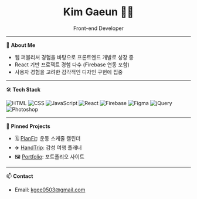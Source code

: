 <h1 align="center">Kim Gaeun 👩‍💻</h1>
<p align="center">Front-end Developer</p>

---

🎯 **About Me**
- 웹 퍼블리셔 경험을 바탕으로 프론트엔드 개발로 성장 중
- React 기반 프로젝트 경험 다수 (Firebase 연동 포함)
- 사용자 경험을 고려한 감각적인 디자인 구현에 집중

---

🛠 **Tech Stack**  

![HTML](https://img.shields.io/badge/HTML-E34F26?style=flat-square&logo=html5&logoColor=white)
![CSS](https://img.shields.io/badge/CSS-1572B6?style=flat-square&logo=css3&logoColor=white)
![JavaScript](https://img.shields.io/badge/JavaScript-F7DF1E?style=flat-square&logo=javascript&logoColor=black)
![React](https://img.shields.io/badge/React-61DAFB?style=flat-square&logo=react&logoColor=black)
![Firebase](https://img.shields.io/badge/Firebase-FFCA28?style=flat-square&logo=firebase&logoColor=black)
![Figma](https://img.shields.io/badge/Figma-F24E1E?style=flat-square&logo=figma&logoColor=white)
![jQuery](https://img.shields.io/badge/jQuery-0769AD?style=flat-square&logo=jquery&logoColor=white)
![Photoshop](https://img.shields.io/badge/Adobe%20Photoshop-31A8FF?style=flat-square&logo=adobephotoshop&logoColor=white)

---

📌 **Pinned Projects**
- 🗓️ [PlanFit](https://github.com/gani825/PlanFit): 운동 스케줄 캘린더
- ✈️ [HandTrip](https://github.com/bong123123/Team_HandTrip_FN): 감성 여행 플래너
- 🖼️ [Portfolio](https://github.com/gani825/gaeun_portfolio): 포트폴리오 사이트

---

📫 **Contact**
- Email: kgee0503@gmail.com
